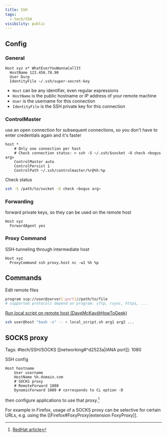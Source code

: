 ```yaml
---
title: SSH
tags:
  - tech/SSH
visibility: public
---
```


## Config

### General

```ssh_config
Host xyz x* WhatEverYouWannaCallIt
  HostName 123.456.78.90
  User Durp
  IdentityFile ~/.ssh/super-secret-key
```

- `Host` can be any identifier, even regular expressions
- `HostName` is the public hostname or IP address of your remote machine
- `User` is the username for this connection
- `IdentityFile` is the SSH private key for this connection

### ControlMaster

use an open connection for subsequent connections, so you don't have to enter credentials again and it's faster

```ssh_config
host *
    # Only one connection per host
    # Check connection status: > ssh -S ~/.ssh/$socket -O check <bogus arg>
    ControlMaster auto
    ControlPersist 1
    ControlPath ~/.ssh/controlmaster/%r@%h:%p
```

Check status

```bash
ssh -S /path/to/socket -O check <bogus arg>
```

### Forwarding

forward private keys, so they can be used on the remote host

```ssh_config
Host xyz
  ForwardAgent yes
```

### Proxy Command

SSH-tunneling through intermediate host

```
Host xyz
  ProxyCommand ssh proxy.host nc -w1 %h %p
```

## Commands

Edit remote files

```bash
program scp://user@server[:port]//path/to/file
# supported protocols depend on program: sftp, rsync, https, ...
```

[Run local script on remote host (DaveMcKay@HowToGeek)](https://www.howtogeek.com/825102/how-to-run-a-local-script-on-a-remote-linux-server/)

```bash
ssh user@host "bash -s" -- < local_script.sh arg1 arg2 ...
```

## SOCKS proxy

Tags: #tech/SSH/SOCKS
[[networking#^d2523a|IANA port]]: 1080

SSH config

```
Host hostname
    User username
    HostName %h.domain.com
    # SOCKS proxy
    # RemoteForward 1080
    DynamicForward 1080 # corresponds to CL option -D
```

then configure applications to use that proxy.[^1]

For example in Firefox, usage of a SOCKS proxy can be selective for certain URLs, e.g. using the [[Firefox#FoxyProxy|extension FoxyProxy]].

[RedHat article]: https://www.redhat.com/sysadmin/ssh-dynamic-port-forwarding
[^1]: [RedHat article]
